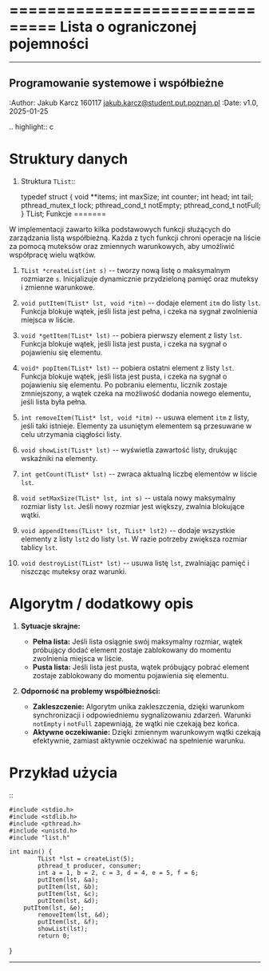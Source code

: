 ===============================
Lista o ograniczonej pojemności 
===============================
-------------------------------------
Programowanie systemowe i współbieżne
-------------------------------------


:Author: Jakub Karcz 160117 <jakub.karcz@student.put.poznan.pl>
:Date:   v1.0, 2025-01-25


.. highlight:: c


Struktury danych
================

1. Struktura ``TList``::

      typedef struct {
          void **items;
          int maxSize;
          int counter;
          int head;
          int tail;
          pthread_mutex_t lock;
          pthread_cond_t notEmpty;
          pthread_cond_t notFull;
      } TList;
Funkcje
=======

W implementacji zawarto kilka podstawowych funkcji służących do zarządzania listą współbieżną. Każda z tych funkcji chroni operacje na liście za pomocą muteksów oraz zmiennych warunkowych, aby umożliwić współpracę wielu wątków.

1. ``TList *createList(int s)`` -- tworzy nową listę o maksymalnym rozmiarze ``s``.
   Inicjalizuje dynamicznie przydzieloną pamięć oraz muteksy i zmienne warunkowe.

2. ``void putItem(TList* lst, void *itm)`` -- dodaje element ``itm`` do listy ``lst``.
   Funkcja blokuje wątek, jeśli lista jest pełna, i czeka na sygnał zwolnienia miejsca w liście.

3. ``void *getItem(TList* lst)`` -- pobiera pierwszy element z listy ``lst``.
   Funkcja blokuje wątek, jeśli lista jest pusta, i czeka na sygnał o pojawieniu się elementu.

4. ``void* popItem(TList* lst)`` -- pobiera ostatni element z listy ``lst``.
   Funkcja blokuje wątek, jeśli lista jest pusta, i czeka na sygnał o pojawieniu się elementu. Po pobraniu elementu, licznik zostaje zmniejszony, a wątek czeka na możliwość dodania nowego elementu, jeśli lista była pełna.


5. ``int removeItem(TList* lst, void *itm)`` -- usuwa element ``itm`` z listy, jeśli taki istnieje.
   Elementy za usuniętym elementem są przesuwane w celu utrzymania ciągłości listy.

6. ``void showList(TList* lst)`` -- wyświetla zawartość listy, drukując wskaźniki na elementy.

7. ``int getCount(TList* lst)`` -- zwraca aktualną liczbę elementów w liście ``lst``.

8. ``void setMaxSize(TList* lst, int s)`` -- ustala nowy maksymalny rozmiar listy ``lst``.
   Jeśli nowy rozmiar jest większy, zwalnia blokujące wątki.

9. ``void appendItems(TList* lst, TList* lst2)`` -- dodaje wszystkie elementy z listy ``lst2`` do listy ``lst``.
   W razie potrzeby zwiększa rozmiar tablicy ``lst``.

10. ``void destroyList(TList* lst)`` -- usuwa listę ``lst``, zwalniając pamięć i niszcząc muteksy oraz warunki.

Algorytm / dodatkowy opis
=========================

1. **Sytuacje skrajne:**
   
   - **Pełna lista:** Jeśli lista osiągnie swój maksymalny rozmiar, wątek próbujący dodać element zostaje zablokowany do momentu zwolnienia miejsca w liście.
   - **Pusta lista:** Jeśli lista jest pusta, wątek próbujący pobrać element zostaje zablokowany do momentu pojawienia się elementu.

2. **Odporność na problemy współbieżności:**
   
   - **Zakleszczenie:** Algorytm unika zakleszczenia, dzięki warunkom synchronizacji i odpowiedniemu sygnalizowaniu zdarzeń. Warunki ``notEmpty`` i ``notFull`` zapewniają, że wątki nie czekają bez końca.
   - **Aktywne oczekiwanie:** Dzięki zmiennym warunkowym wątki czekają efektywnie, zamiast aktywnie oczekiwać na spełnienie warunku.

Przykład użycia
===============

::

	#include <stdio.h>
	#include <stdlib.h>
	#include <pthread.h>
	#include <unistd.h>
	#include "list.h"

	int main() {
    		TList *lst = createList(5);
    		pthread_t producer, consumer;
    		int a = 1, b = 2, c = 3, d = 4, e = 5, f = 6;
    		putItem(lst, &a);
    		putItem(lst, &b);
    		putItem(lst, &c);
    		putItem(lst, &d);
   		putItem(lst, &e);
    		removeItem(lst, &d);
    		putItem(lst, &f);
    		showList(lst);
    		return 0;
}

--------------------------------------------------------------------------------

